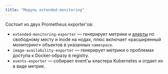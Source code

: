 ```yaml
---
title: "Модуль extended-monitoring"
---
```


Состоит из двух Prometheus exporter'ов:

- `extended-monitoring-exporter` — генерирует метрики и [алерты](configuration.html#non-namespaced-kubernetes-objects) по свободному месту и inode на нодах, плюс включает «расширенный мониторинг» объектов в указанных `namespace`.
- `image-availability-exporter` — генерирует метрики о проблемах доступа к Docker-образу в registry.
- `events-exporter` — собирает event'ы кластера Kubernetes и отдает их в виде метрик.
